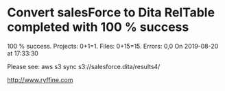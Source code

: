 # Convert salesForce to Dita RelTable completed with 100 % success

100 % success. Projects: 0+1=1.  Files: 0+15=15. Errors: 0,0  On 2019-08-20 at 17:33:30



Please see: aws s3 sync s3://salesforce.dita/results4/

http://www.ryffine.com
